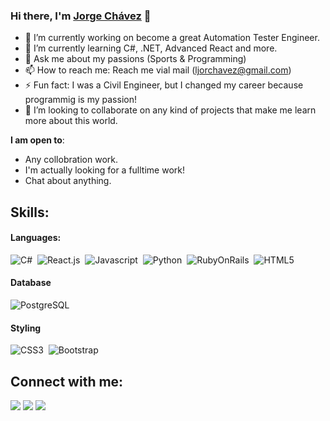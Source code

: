 ### Hi there, I'm [Jorge Chávez](https://jorgechportfolio.netlify.app) 👋

- 🔭 I’m currently working on become a great Automation Tester Engineer.
- 🌱 I’m currently learning C#, .NET, Advanced React and more.
- 💬 Ask me about my passions (Sports & Programming)
- 📫 How to reach me: Reach me vial mail (ljorchavez@gmail.com)
- ⚡ Fun fact: I was a Civil Engineer, but I changed my career because programmig is my passion!
- 👯 I’m looking to collaborate on any kind of projects that make me learn more about this world.

**I am open to**:

- Any collobration work.
- I'm actually looking for a fulltime work!
- Chat about anything.

## Skills:

#### Languages:

![C#](https://img.shields.io/badge/C%23-239120?style=for-the-badge&logo=c-sharp&logoColor=white)&nbsp;
![React.js](https://img.shields.io/badge/React-20232A?style=for-the-badge&logo=react&logoColor=61DAFB)&nbsp;
![Javascript](https://img.shields.io/badge/JavaScript-323330?style=for-the-badge&logo=javascript&logoColor=F7DF1E)&nbsp;
![Python](https://img.shields.io/badge/Python-FFD43B?style=for-the-badge&logo=python&logoColor=blue
)&nbsp;
![RubyOnRails](https://img.shields.io/badge/Ruby_on_Rails-CC0000?style=for-the-badge&logo=ruby-on-rails&logoColor=white)&nbsp;
![HTML5](https://img.shields.io/badge/HTML5-E34F26?style=for-the-badge&logo=html5&logoColor=white)&nbsp;

#### Database

![PostgreSQL](https://img.shields.io/badge/PostgreSQL-316192?style=for-the-badge&logo=postgresql&logoColor=white)&nbsp;

#### Styling

![CSS3](https://img.shields.io/badge/CSS3-1572B6?style=for-the-badge&logo=css3&logoColor=white)&nbsp;
![Bootstrap](https://img.shields.io/badge/Bootstrap-563D7C?style=for-the-badge&logo=bootstrap&logoColor=white)&nbsp;

## Connect with me:

<p align = "center">

[<img src ="https://img.shields.io/badge/website-%23.svg?&style=for-the-badge&logo=www&logoColor=white%22&color=black">](https://jorgechportfolio.netlify.app) 
[<img src="https://img.shields.io/badge/linkedin-%2312100E.svg?&style=for-the-badge&logo=linkedin&logoColor=white&color=black" />](https://www.linkedin.com/in/ljorchavez/)
[<img src="https://img.shields.io/badge/instagram-%2312100E.svg?&style=for-the-badge&logo=instagram&logoColor=white&color=black" />](https://instagram.com/ljorchavez)
</p>

